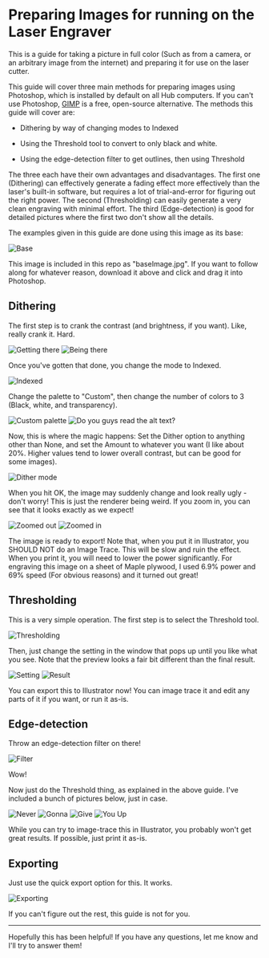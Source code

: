 Preparing Images for running on the Laser Engraver
======

This is a guide for taking a picture in full color (Such as from a camera, or an arbitrary image from the internet) and preparing it for use on the laser cutter.

This guide will cover three main methods for preparing images using Photoshop, which is installed by default on all Hub computers. If you can't use Photoshop, [GIMP](https://www.gimp.org/) is a free, open-source alternative. The methods this guide will cover are:

- Dithering by way of changing modes to Indexed

- Using the Threshold tool to convert to only black and white.

- Using the edge-detection filter to get outlines, then using Threshold

The three each have their own advantages and disadvantages. The first one (Dithering) can effectively generate a fading effect more effectively than the laser's built-in software, but requires a lot of trial-and-error for figuring out the right power. The second (Thresholding) can easily generate a very clean engraving with minimal effort. The third (Edge-detection) is good for detailed pictures where the first two don't show all the details.

The examples given in this guide are done using this image as its base:

![Base](./Screenshots/Base.png)

This image is included in this repo as "baseImage.jpg". If you want to follow along for whatever reason, download it above and click and drag it into Photoshop.

Dithering
------
The first step is to crank the contrast (and brightness, if you want). Like, really crank it. Hard.

![Getting there](./Screenshots/contrast1.png)
![Being there](./Screenshots/contrast2.png)

Once you've gotten that done, you change the mode to Indexed.

![Indexed](./Screenshots/indexed.png)

Change the palette to "Custom", then change the number of colors to 3 (Black, white, and transparency).

![Custom palette](./Screenshots/indexed2.png)
![Do you guys read the alt text?](./Screenshots/indexed4.png)

Now, this is where the magic happens: Set the Dither option to anything other than None, and set the Amount to whatever you want (I like about 20%. Higher values tend to lower overall contrast, but can be good for some images).

![Dither mode](./Screenshots/indexed4.png)

When you hit OK, the image may suddenly change and look really ugly - don't worry! This is just the renderer being weird. If you zoom in, you can see that it looks exactly as we expect!

![Zoomed out](./Screenshots/indexed5.png)
![Zoomed in](./Screenshots/indexed6.png)

The image is ready to export! Note that, when you put it in Illustrator, you SHOULD NOT do an Image Trace. This will be slow and ruin the effect. When you print it, you will need to lower the power significantly. For engraving this image on a sheet of Maple plywood, I used 6.9% power and 69% speed (For obvious reasons) and it turned out great!

Thresholding
------
This is a very simple operation. The first step is to select the Threshold tool.

![Thresholding](./Screenshots/threshold1.png)

Then, just change the setting in the window that pops up until you like what you see. Note that the preview looks a fair bit different than the final result.

![Setting](./Screenshots/threshold2.png)
![Result](./Screenshots/threshold3.png)

You can export this to Illustrator now! You can image trace it and edit any parts of it if you want, or run it as-is.

Edge-detection
------
Throw an edge-detection filter on there!

![Filter](./Screenshots/edge1.png)

Wow!

Now just do the Threshold thing, as explained in the above guide. I've included a bunch of pictures below, just in case.

![Never](./Screenshots/edge2.png)
![Gonna](./Screenshots/edge3.png)
![Give](./Screenshots/edge4.png)
![You Up](./Screenshots/edge5.png)

While you can try to image-trace this in Illustrator, you probably won't get great results. If possible, just print it as-is.

Exporting
------
Just use the quick export option for this. It works.

![Exporting](./Screenshots/export.png)

If you can't figure out the rest, this guide is not for you.

-------------
Hopefully this has been helpful! If you have any questions, let me know and I'll try to answer them!
